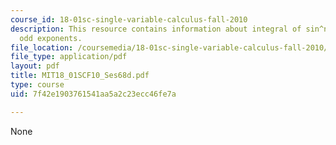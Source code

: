 ```yaml
---
course_id: 18-01sc-single-variable-calculus-fall-2010
description: This resource contains information about integral of sin^n(x) cos^m(x),
  odd exponents.
file_location: /coursemedia/18-01sc-single-variable-calculus-fall-2010/7f42e1903761541aa5a2c23ecc46fe7a_MIT18_01SCF10_Ses68d.pdf
file_type: application/pdf
layout: pdf
title: MIT18_01SCF10_Ses68d.pdf
type: course
uid: 7f42e1903761541aa5a2c23ecc46fe7a

---
```

None